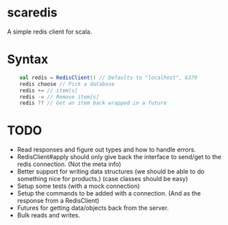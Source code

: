 # scaredis

A simple redis client for scala.

# Syntax

```scala
    val redis = RedisClient() // Defaults to "localhost", 6379
    redis choose // Pick a database
    redis += // item[s]
    redis -= // Remove item[s]
    redis ?? // Get an item back wrapped in a future
```

# TODO

- Read responses and figure out types and how to handle errors.
- RedisClient#apply should only give back the interface to send/get to the redis connection. (Not the meta info)
- Better support for writing data structures (we should be able to do something nice for products.) (case classes should be easy)
- Setup some tests (with a mock connection)
- Setup the commands to be added with a connection. (And as the response from a RedisClient)
- Futures for getting data/objects back from the server.
- Bulk reads and writes.
